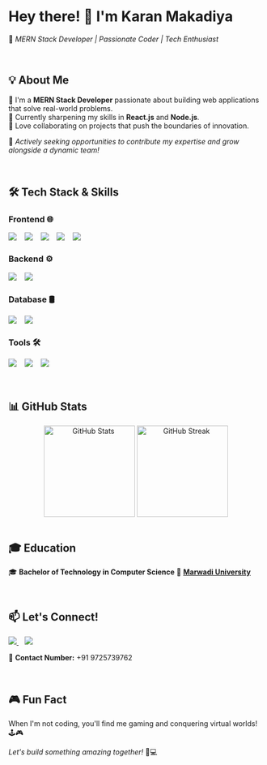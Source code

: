 # **Hey there! 👋 I'm Karan Makadiya**

🚀 *MERN Stack Developer | Passionate Coder | Tech Enthusiast*  

<br />

<!-- ![Developer at Work](https://media.giphy.com/media/qgQUggAC3Pfv687qPC/giphy.gif)  -->


## **💡 About Me**  

🔹 I'm a **MERN Stack Developer** passionate about building web applications that solve real-world problems.  
🔹 Currently sharpening my skills in **React.js** and **Node.js**.  
🔹 Love collaborating on projects that push the boundaries of innovation.  

🚀 *Actively seeking opportunities to contribute my expertise and grow alongside a dynamic team!*  

<br />

## **🛠 Tech Stack & Skills**  

### **Frontend 🌐**  
<p align="left">
  <img src="https://img.shields.io/badge/React-61DAFB?style=for-the-badge&logo=react&logoColor=white" />
  &nbsp;&nbsp;
  <img src="https://img.shields.io/badge/Redux-764ABC?style=for-the-badge&logo=redux&logoColor=white" />
  &nbsp;&nbsp;
  <img src="https://img.shields.io/badge/HTML5-E34F26?style=for-the-badge&logo=html5&logoColor=white" />
  &nbsp;&nbsp;
  <img src="https://img.shields.io/badge/CSS3-1572B6?style=for-the-badge&logo=css3&logoColor=white" />
  &nbsp;&nbsp;
  <img src="https://img.shields.io/badge/Bootstrap-7952B3?style=for-the-badge&logo=bootstrap&logoColor=white" />
</p>

### **Backend ⚙️**  
<p align="left">
  <img src="https://img.shields.io/badge/Node.js-339933?style=for-the-badge&logo=nodedotjs&logoColor=white" />
  &nbsp;&nbsp;
  <img src="https://img.shields.io/badge/Express.js-000000?style=for-the-badge&logo=express&logoColor=white" />
</p>

### **Database 🛢️**  
<p align="left">
  <img src="https://img.shields.io/badge/MongoDB-47A248?style=for-the-badge&logo=mongodb&logoColor=white" />
  &nbsp;&nbsp;
  <img src="https://img.shields.io/badge/Mongoose-880000?style=for-the-badge&logo=mongodb&logoColor=white" />
</p>

### **Tools 🛠**  
<p align="left">
  <img src="https://img.shields.io/badge/Git-F05032?style=for-the-badge&logo=git&logoColor=white" />
  &nbsp;&nbsp;
  <img src="https://img.shields.io/badge/Postman-FF6C37?style=for-the-badge&logo=postman&logoColor=white" />
  &nbsp;&nbsp;
  <img src="https://img.shields.io/badge/VS%20Code-007ACC?style=for-the-badge&logo=visualstudiocode&logoColor=white" />
</p>

<br />

## **📊 GitHub Stats**  

<div align="center">
  <img align="top" src="https://github-readme-stats.vercel.app/api?username=KaranMakadiya757&show_icons=true&theme=radical" alt="GitHub Stats" height="180px"/>
  <img align="top" src="https://github-readme-streak-stats.herokuapp.com/?user=KaranMakadiya757&theme=radical" alt="GitHub Streak" height="180px"/>
</div>

<!--
---

## **🎯 Projects**  

🚀 **[Project 1](#)** - A brief description of an exciting project.  
🔥 **[Project 2](#)** - A game-changing web app I built.  
💡 **[Project 3](#)** - A unique solution to a real-world problem.  

---
-->

<br />

## **🎓 Education**  

🎓 **Bachelor of Technology in Computer Science**  🏫 **[Marwadi University](https://www.marwadiuniversity.ac.in/)**  

<br />

## **📫 Let's Connect!**  

<p align="left">
  <a href="https://www.linkedin.com/in/karan-makadiya-a0181326a/">
    <img src="https://img.shields.io/badge/LinkedIn-0077B5?style=for-the-badge&logo=linkedin&logoColor=white" />
  </a>
  &nbsp;&nbsp;
  <a href="mailto:karanmakadiya87@gmail.com">
    <img src="https://img.shields.io/badge/Email-D14836?style=for-the-badge&logo=gmail&logoColor=white" />
  </a>
</p>

📱 **Contact Number:** +91 9725739762  

<br />

## **🎮 Fun Fact**  

When I'm not coding, you'll find me gaming and conquering virtual worlds! 🕹️🎮  

<!-- ![Gaming](https://media.giphy.com/media/l0HlPjezGYjV1dHqQ/giphy.gif) -->



*Let's build something amazing together!* 🚀💻


<!-- 
# Hey there! 👋 I'm Karan Makadiya

Welcome to my GitHub profile! I'm a passionate MERN stack developer currently focused on honing my skills in React and Node.js. I'm actively seeking exciting job opportunities where I can contribute my expertise and collaborate with innovative teams.

## About Me

- 💻 I specialize in building web applications using the MERN (MongoDB, Express.js, React.js, Node.js) stack.
- 🌱 I'm currently deepening my understanding of React and Node.js, constantly striving to enhance my proficiency.
- 👯 I’m open to collaborating on projects that leverage cutting-edge technologies and aim to solve real-world challenges.

## Skills

- **Languages:** JavaScript (ES6+), HTML5, CSS3
- **Frontend:** React.js, Redux, HTML, CSS, Bootstrap
- **Backend:** Node.js, Express.js
- **Database:** MongoDB, Mongoose
- **Tools:** Git, VS Code, Postman

<p align="left"> 
  <img src="https://raw.githubusercontent.com/devicons/devicon/master/icons/css3/css3-original-wordmark.svg" alt="css3" width="40" height="40"/>
  <img src="https://raw.githubusercontent.com/devicons/devicon/master/icons/express/express-original-wordmark.svg" alt="express" width="40" height="40"/>
  <img src="https://www.vectorlogo.zone/logos/git-scm/git-scm-icon.svg" alt="git" width="40" height="40"/>
  <img src="https://raw.githubusercontent.com/devicons/devicon/master/icons/html5/html5-original-wordmark.svg" alt="html5" width="40" height="40"/>
  <img src="https://raw.githubusercontent.com/devicons/devicon/master/icons/javascript/javascript-original.svg" alt="javascript" width="40" height="40"/>
  <img src="https://raw.githubusercontent.com/devicons/devicon/master/icons/mongodb/mongodb-original-wordmark.svg" alt="mongodb" width="40" height="40"/>
  <img src="https://raw.githubusercontent.com/devicons/devicon/master/icons/nodejs/nodejs-original-wordmark.svg" alt="nodejs" width="40" height="40"/> 
  <img src="https://www.vectorlogo.zone/logos/getpostman/getpostman-icon.svg" alt="postman" width="40" height="40"/>
  <img src="https://raw.githubusercontent.com/devicons/devicon/master/icons/react/react-original-wordmark.svg" alt="react" width="40" height="40"/>
  <img src="https://raw.githubusercontent.com/devicons/devicon/master/icons/typescript/typescript-original.svg" alt="typescript" width="40" height="40"/>
</p>

## Projects

- **Project 1:** [Project Name](link) - Brief description.
- **Project 2:** [Project Name](link) - Brief description.
- **Project 3:** [Project Name](link) - Brief description.

## Experience

- **Company Name:** [Company](link) - Role (Dates)
  Description of responsibilities and achievements.

## Education

- **Degree:** Bachelor of Technology in Computer Science
- **University:** [Marwadi University](https://www.marwadiuniversity.ac.in/)

## Certifications

- **Certification Name:** [Provider](link) - Description (if applicable)
- **Certification Name:** [Provider](link) - Description (if applicable)

## Contact Me

Feel free to reach out to me via:

- 📧 Email: karanmakadiya87@gmail.com
- 🔗 LinkedIn: [Karan Makadiya](https://www.linkedin.com/in/karan-makadiya-a0181326a/)
- 📱 Contact Number: +91 9725739762

Let's chat about exciting opportunities!

## Pronouns

He/Him

## Fun Fact

I'm an enthusiastic gamer and have conquered numerous virtual worlds across various gaming platforms!



KaranMakadiya757/KaranMakadiya757 is a ✨ special ✨ repository because its `README.md` (this file) appears on your GitHub profile.
You can click the Preview link to take a look at your changes.

--> 
